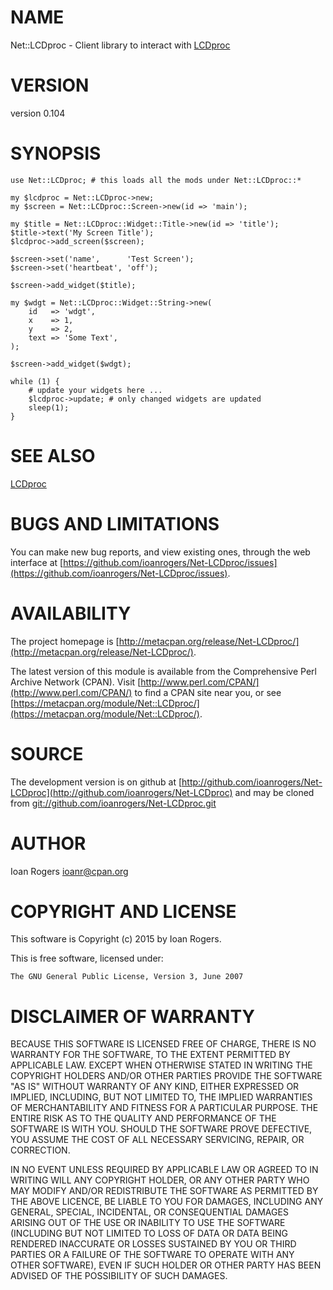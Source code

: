 # NAME

Net::LCDproc - Client library to interact with [LCDproc](http://lcdproc.sourceforge.net/)

# VERSION

version 0.104

# SYNOPSIS

    use Net::LCDproc; # this loads all the mods under Net::LCDproc::*

    my $lcdproc = Net::LCDproc->new;
    my $screen = Net::LCDproc::Screen->new(id => 'main');

    my $title = Net::LCDproc::Widget::Title->new(id => 'title');
    $title->text('My Screen Title');
    $lcdproc->add_screen($screen);

    $screen->set('name',      'Test Screen');
    $screen->set('heartbeat', 'off');

    $screen->add_widget($title);

    my $wdgt = Net::LCDproc::Widget::String->new(
        id   => 'wdgt',
        x    => 1,
        y    => 2,
        text => 'Some Text',
    );

    $screen->add_widget($wdgt);

    while (1) {
        # update your widgets here ...
        $lcdproc->update; # only changed widgets are updated
        sleep(1);
    }

# SEE ALSO

[LCDproc](http://lcdproc.sourceforge.net/)

# BUGS AND LIMITATIONS

You can make new bug reports, and view existing ones, through the
web interface at [https://github.com/ioanrogers/Net-LCDproc/issues](https://github.com/ioanrogers/Net-LCDproc/issues).

# AVAILABILITY

The project homepage is [http://metacpan.org/release/Net-LCDproc/](http://metacpan.org/release/Net-LCDproc/).

The latest version of this module is available from the Comprehensive Perl
Archive Network (CPAN). Visit [http://www.perl.com/CPAN/](http://www.perl.com/CPAN/) to find a CPAN
site near you, or see [https://metacpan.org/module/Net::LCDproc/](https://metacpan.org/module/Net::LCDproc/).

# SOURCE

The development version is on github at [http://github.com/ioanrogers/Net-LCDproc](http://github.com/ioanrogers/Net-LCDproc)
and may be cloned from [git://github.com/ioanrogers/Net-LCDproc.git](git://github.com/ioanrogers/Net-LCDproc.git)

# AUTHOR

Ioan Rogers <ioanr@cpan.org>

# COPYRIGHT AND LICENSE

This software is Copyright (c) 2015 by Ioan Rogers.

This is free software, licensed under:

    The GNU General Public License, Version 3, June 2007

# DISCLAIMER OF WARRANTY

BECAUSE THIS SOFTWARE IS LICENSED FREE OF CHARGE, THERE IS NO WARRANTY
FOR THE SOFTWARE, TO THE EXTENT PERMITTED BY APPLICABLE LAW. EXCEPT
WHEN OTHERWISE STATED IN WRITING THE COPYRIGHT HOLDERS AND/OR OTHER
PARTIES PROVIDE THE SOFTWARE "AS IS" WITHOUT WARRANTY OF ANY KIND,
EITHER EXPRESSED OR IMPLIED, INCLUDING, BUT NOT LIMITED TO, THE
IMPLIED WARRANTIES OF MERCHANTABILITY AND FITNESS FOR A PARTICULAR
PURPOSE. THE ENTIRE RISK AS TO THE QUALITY AND PERFORMANCE OF THE
SOFTWARE IS WITH YOU. SHOULD THE SOFTWARE PROVE DEFECTIVE, YOU ASSUME
THE COST OF ALL NECESSARY SERVICING, REPAIR, OR CORRECTION.

IN NO EVENT UNLESS REQUIRED BY APPLICABLE LAW OR AGREED TO IN WRITING
WILL ANY COPYRIGHT HOLDER, OR ANY OTHER PARTY WHO MAY MODIFY AND/OR
REDISTRIBUTE THE SOFTWARE AS PERMITTED BY THE ABOVE LICENCE, BE LIABLE
TO YOU FOR DAMAGES, INCLUDING ANY GENERAL, SPECIAL, INCIDENTAL, OR
CONSEQUENTIAL DAMAGES ARISING OUT OF THE USE OR INABILITY TO USE THE
SOFTWARE (INCLUDING BUT NOT LIMITED TO LOSS OF DATA OR DATA BEING
RENDERED INACCURATE OR LOSSES SUSTAINED BY YOU OR THIRD PARTIES OR A
FAILURE OF THE SOFTWARE TO OPERATE WITH ANY OTHER SOFTWARE), EVEN IF
SUCH HOLDER OR OTHER PARTY HAS BEEN ADVISED OF THE POSSIBILITY OF SUCH
DAMAGES.
